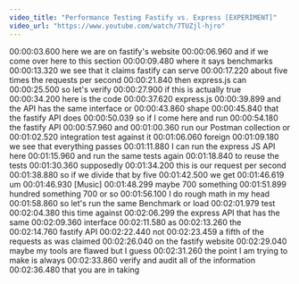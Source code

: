 ```yaml
---
video_title: "Performance Testing Fastify vs. Express [EXPERIMENT]"
video_url: "https://www.youtube.com/watch/7TUZjl-hjro"
---
```


00:00:03.600 here we are on fastify's website
00:00:06.960 and if we come over here to this section
00:00:09.480 where it says benchmarks
00:00:13.320 we see that it claims fastify can serve
00:00:17.220 about five times the requests per second
00:00:21.840 then express.js can
00:00:25.500 so let's verify
00:00:27.900 if this is actually true
00:00:34.200 here is the code
00:00:37.620 express.js
00:00:39.899 and the API has the same interface or
00:00:43.860 shape
00:00:45.840 that the fastify API does
00:00:50.039 so if I come here and run
00:00:54.180 the fastify API
00:00:57.960 and
00:01:00.360 run our Postman collection or
00:01:02.520 integration test against it
00:01:06.060 foreign
00:01:09.180 we see that everything passes
00:01:11.880 I can run the express JS API here
00:01:15.960 and run the same tests again
00:01:18.840 to reuse the tests
00:01:30.360 supposedly
00:01:34.200 this is our request per second
00:01:38.880 so if we divide that by five
00:01:42.500 we get
00:01:46.619 um
00:01:46.930 [Music]
00:01:48.299 maybe 700 something
00:01:51.899 hundred something 700 or so
00:01:56.100 I do rough math in my head
00:01:58.860 so let's run the same Benchmark or load
00:02:01.979 test
00:02:04.380 this time against
00:02:06.299 the express API that has the same
00:02:09.360 interface
00:02:11.580 as
00:02:13.260 the
00:02:14.760 fastify API
00:02:22.440 not
00:02:23.459 a fifth of the requests as was claimed
00:02:26.040 on the fastify website
00:02:29.040 maybe my tools are flawed but I guess
00:02:31.260 the point I am trying to make is always
00:02:33.860 verify and audit all of the information
00:02:36.480 that you are in taking
